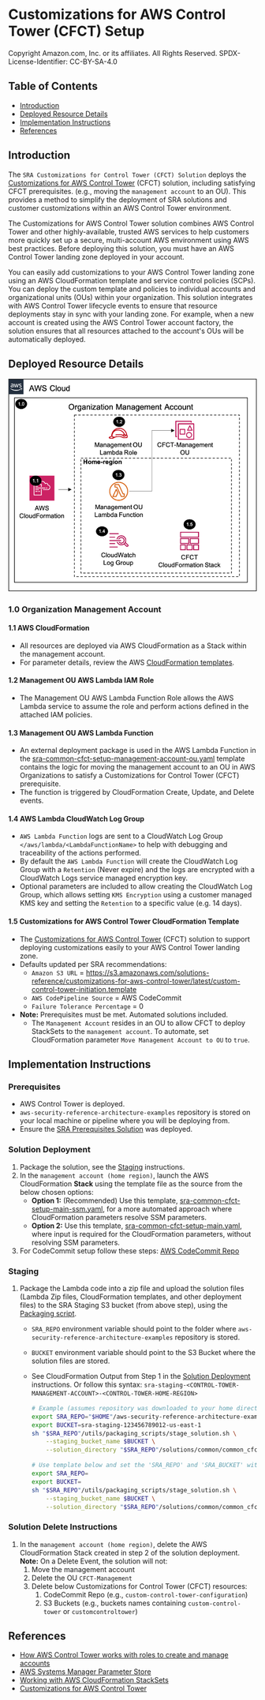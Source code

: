 # Customizations for AWS Control Tower (CFCT) Setup<!-- omit in toc -->

Copyright Amazon.com, Inc. or its affiliates. All Rights Reserved. SPDX-License-Identifier: CC-BY-SA-4.0

## Table of Contents<!-- omit in toc -->

- [Introduction](#introduction)
- [Deployed Resource Details](#deployed-resource-details)
- [Implementation Instructions](#implementation-instructions)
- [References](#references)

## Introduction

The `SRA Customizations for Control Tower (CFCT) Solution` deploys the [Customizations for AWS Control Tower](https://aws.amazon.com/solutions/implementations/customizations-for-aws-control-tower/) (CFCT) solution, including satisfying CFCT
prerequisites. (e.g., moving the `management account` to an OU). This provides a method to simplify the deployment of SRA solutions and customer customizations within an AWS Control Tower environment.

The Customizations for AWS Control Tower solution combines AWS Control Tower and other highly-available, trusted AWS services to help customers more quickly set up a secure, multi-account AWS environment using AWS best practices. Before deploying
this solution, you must have an AWS Control Tower landing zone deployed in your account.

You can easily add customizations to your AWS Control Tower landing zone using an AWS CloudFormation template and service control policies (SCPs). You can deploy the custom template and policies to individual accounts and organizational units (OUs)
within your organization. This solution integrates with AWS Control Tower lifecycle events to ensure that resource deployments stay in sync with your landing zone. For example, when a new account is created using the AWS Control Tower account
factory, the solution ensures that all resources attached to the account's OUs will be automatically deployed.

## Deployed Resource Details

![Architecture](./documentation/common-cfct-setup.png)

### 1.0 Organization Management Account<!-- omit in toc -->

#### 1.1 AWS CloudFormation<!-- omit in toc -->

- All resources are deployed via AWS CloudFormation as a Stack within the management account.
- For parameter details, review the AWS [CloudFormation templates](templates/).

#### 1.2 Management OU AWS Lambda IAM Role<!-- omit in toc -->

- The Management OU AWS Lambda Function Role allows the AWS Lambda service to assume the role and perform actions defined in the attached IAM policies.

#### 1.3 Management OU AWS Lambda Function<!-- omit in toc -->

- An external deployment package is used in the AWS Lambda Function in the [sra-common-cfct-setup-management-account-ou.yaml](templates/sra-common-cfct-setup-management-account-ou.yaml) template contains the logic for moving the management account to
  an OU in AWS Organizations to satisfy a Customizations for Control Tower (CFCT) prerequisite.
- The function is triggered by CloudFormation Create, Update, and Delete events.

#### 1.4 AWS Lambda CloudWatch Log Group<!-- omit in toc -->

- `AWS Lambda Function` logs are sent to a CloudWatch Log Group `</aws/lambda/<LambdaFunctionName>` to help with debugging and traceability of the actions performed.
- By default the `AWS Lambda Function` will create the CloudWatch Log Group with a `Retention` (Never expire) and the logs are encrypted with a CloudWatch Logs service managed encryption key.
- Optional parameters are included to allow creating the CloudWatch Log Group, which allows setting `KMS Encryption` using a customer managed KMS key and setting the `Retention` to a specific value (e.g. 14 days).

#### 1.5 Customizations for AWS Control Tower CloudFormation Template<!-- omit in toc -->

- The [Customizations for AWS Control Tower](https://aws.amazon.com/solutions/implementations/customizations-for-aws-control-tower/) (CFCT) solution to support deploying customizations easily to your AWS Control Tower landing zone.
- Defaults updated per SRA recommendations:
  <!-- markdownlint-disable MD034 -->
  - `Amazon S3 URL` = https://s3.amazonaws.com/solutions-reference/customizations-for-aws-control-tower/latest/custom-control-tower-initiation.template
  - `AWS CodePipeline Source` = AWS CodeCommit
  - `Failure Tolerance Percentage` = 0
- **Note:** Prerequisites must be met. Automated solutions included.
  - The `Management Account` resides in an OU to allow CFCT to deploy StackSets to the `management account`. To automate, set CloudFormation parameter `Move Management Account to OU` to `true`.

## Implementation Instructions

### Prerequisites<!-- omit in toc -->

- AWS Control Tower is deployed.
- `aws-security-reference-architecture-examples` repository is stored on your local machine or pipeline where you will be deploying from.
- Ensure the [SRA Prerequisites Solution](../common_prerequisites/) was deployed.

### Solution Deployment<!-- omit in toc -->

1. Package the solution, see the [Staging](#staging) instructions.
2. In the `management account (home region)`, launch the AWS CloudFormation **Stack** using the template file as the source from the below chosen options:
   - **Option 1:** (Recommended) Use this template, [sra-common-cfct-setup-main-ssm.yaml](templates/sra-common-cfct-setup-main-ssm.yaml), for a more automated approach where CloudFormation parameters resolve SSM parameters.
   - **Option 2:** Use this template, [sra-common-cfct-setup-main.yaml](templates/sra-common-cfct-setup-main.yaml), where input is required for the CloudFormation parameters, without resolving SSM parameters.
3. For CodeCommit setup follow these steps: [AWS CodeCommit Repo](../../../docs/CFCT-DEPLOYMENT-INSTRUCTIONS.md#aws-codecommit-repo)

### Staging<!-- omit in toc -->

1. Package the Lambda code into a zip file and upload the solution files (Lambda Zip files, CloudFormation templates, and other deployment files) to the SRA Staging S3 bucket (from above step), using the
   [Packaging script](../../../utils/packaging_scripts/stage_solution.sh).

   - `SRA_REPO` environment variable should point to the folder where `aws-security-reference-architecture-examples` repository is stored.
   - `BUCKET` environment variable should point to the S3 Bucket where the solution files are stored.
   - See CloudFormation Output from Step 1 in the [Solution Deployment](#solution-deployment) instructions. Or follow this syntax: `sra-staging-<CONTROL-TOWER-MANAGEMENT-ACCOUNT>-<CONTROL-TOWER-HOME-REGION>`

     ```bash
     # Example (assumes repository was downloaded to your home directory)
     export SRA_REPO="$HOME"/aws-security-reference-architecture-examples/aws_sra_examples
     export BUCKET=sra-staging-123456789012-us-east-1
     sh "$SRA_REPO"/utils/packaging_scripts/stage_solution.sh \
         --staging_bucket_name $BUCKET \
         --solution_directory "$SRA_REPO"/solutions/common/common_cfct_setup
     ```

     ```bash
     # Use template below and set the 'SRA_REPO' and 'SRA_BUCKET' with your values.
     export SRA_REPO=
     export BUCKET=
     sh "$SRA_REPO"/utils/packaging_scripts/stage_solution.sh \
         --staging_bucket_name $BUCKET \
         --solution_directory "$SRA_REPO"/solutions/common/common_cfct_setup
     ```

### Solution Delete Instructions<!-- omit in toc -->

1. In the `management account (home region)`, delete the AWS CloudFormation Stack created in step 2 of the solution deployment. **Note:** On a Delete Event, the solution will not:
   1. Move the management account
   2. Delete the OU `CFCT-Management`
   3. Delete below Customizations for Control Tower (CFCT) resources:
      1. CodeCommit Repo (e.g., `custom-control-tower-configuration`)
      2. S3 Buckets (e.g., buckets names containing `custom-control-tower` or `customcontroltower`)

## References

- [How AWS Control Tower works with roles to create and manage accounts](https://docs.aws.amazon.com/controltower/latest/userguide/roles-how.html)
- [AWS Systems Manager Parameter Store](https://docs.aws.amazon.com/systems-manager/latest/userguide/systems-manager-parameter-store.html)
- [Working with AWS CloudFormation StackSets](https://docs.aws.amazon.com/AWSCloudFormation/latest/UserGuide/what-is-cfnstacksets.html)
- [Customizations for AWS Control Tower](https://aws.amazon.com/solutions/implementations/customizations-for-aws-control-tower/)
